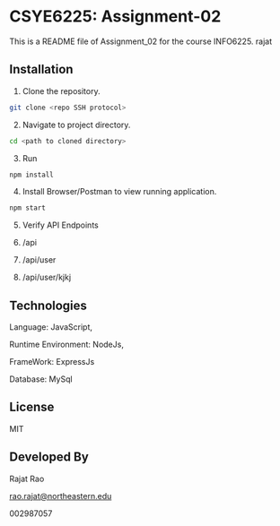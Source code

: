 # CSYE6225: Assignment-02
This is a README file of Assignment_02 for the course INFO6225.   rajat

## Installation

1. Clone the repository.
```bash
git clone <repo SSH protocol>
```

2. Navigate to project directory.
```bash
cd <path to cloned directory>
```

3. Run 
```bash
npm install
```

4. Install Browser/Postman to view running application.
```bash
npm start
```

5. Verify API Endpoints

1. /api
2. /api/user
3. /api/user/kjkj

## Technologies

Language: JavaScript,

Runtime Environment: NodeJs, 
 
FrameWork: ExpressJs

Database: MySql
## License
 MIT

## Developed By

Rajat Rao

rao.rajat@northeastern.edu

002987057
